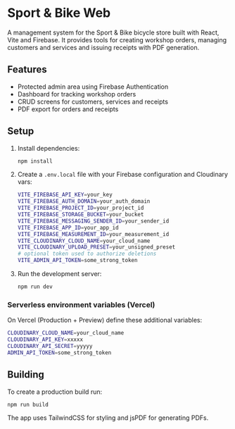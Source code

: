 # Sport & Bike Web

A management system for the Sport & Bike bicycle store built with React, Vite and Firebase. It provides tools for creating workshop orders, managing customers and services and issuing receipts with PDF generation.

## Features

- Protected admin area using Firebase Authentication
- Dashboard for tracking workshop orders
- CRUD screens for customers, services and receipts
- PDF export for orders and receipts

## Setup

1. Install dependencies:
   ```bash
   npm install
   ```
2. Create a `.env.local` file with your Firebase configuration and Cloudinary vars:
   ```bash
   VITE_FIREBASE_API_KEY=your_key
   VITE_FIREBASE_AUTH_DOMAIN=your_auth_domain
   VITE_FIREBASE_PROJECT_ID=your_project_id
   VITE_FIREBASE_STORAGE_BUCKET=your_bucket
   VITE_FIREBASE_MESSAGING_SENDER_ID=your_sender_id
   VITE_FIREBASE_APP_ID=your_app_id
   VITE_FIREBASE_MEASUREMENT_ID=your_measurement_id
   VITE_CLOUDINARY_CLOUD_NAME=your_cloud_name
   VITE_CLOUDINARY_UPLOAD_PRESET=your_unsigned_preset
   # optional token used to authorize deletions
   VITE_ADMIN_API_TOKEN=some_strong_token
   ```
3. Run the development server:
   ```bash
   npm run dev
   ```

### Serverless environment variables (Vercel)

On Vercel (Production + Preview) define these additional variables:
```bash
CLOUDINARY_CLOUD_NAME=your_cloud_name
CLOUDINARY_API_KEY=xxxxx
CLOUDINARY_API_SECRET=yyyyy
ADMIN_API_TOKEN=some_strong_token
```

## Building

To create a production build run:

```bash
npm run build
```

The app uses TailwindCSS for styling and jsPDF for generating PDFs.
